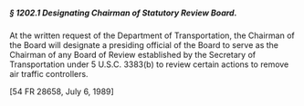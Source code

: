 ##### § 1202.1 Designating Chairman of Statutory Review Board. #####

At the written request of the Department of Transportation, the Chairman of the Board will designate a presiding official of the Board to serve as the Chairman of any Board of Review established by the Secretary of Transportation under 5 U.S.C. 3383(b) to review certain actions to remove air traffic controllers.

[54 FR 28658, July 6, 1989]